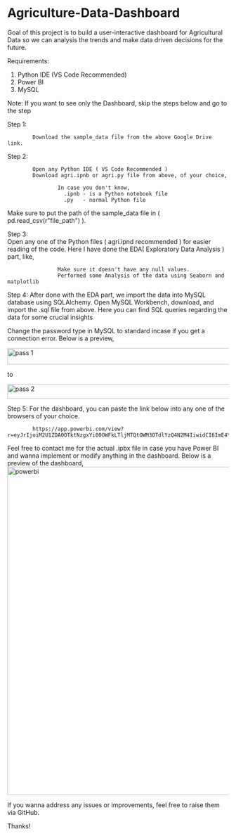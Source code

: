# Agriculture-Data-Dashboard
Goal of this project is to build a user-interactive dashboard for Agricultural Data so we can analysis the trends and make data driven decisions for the future.

Requirements:
   1. Python IDE (VS Code Recommended)
   2. Power BI
   3. MySQL

Note: If you want to see only the Dashboard, skip the steps below and go to the step 

Step 1: 
            
            Download the sample_data file from the above Google Drive link.
            
Step 2:

            Open any Python IDE ( VS Code Recommended )
            Download agri.ipnb or agri.py file from above, of your choice,
                
                    In case you don't know, 
                      .ipnb - is a Python notebook file
                      .py   - normal Python file

Make sure to put the path of the sample_data file in ( pd.read_csv(r"file_path") ).

Step 3:    
            Open any one of the Python files ( agri.ipnd recommended ) for easier reading of the code.
            Here I have done the EDA( Exploratory Data Analysis ) part, like,
                     
                    Make sure it doesn't have any null values.
                    Performed some Analysis of the data using Seaborn and matplotlib

Step 4:
            After done with the EDA part, we import the data into MySQL database using SQLAlchemy.
            Open MySQL Workbench, download, and import the .sql file from above.
            Here you can find SQL queries regarding the data for some crucial insights
            
Change the password type in MySQL to standard incase if you get a connection error. Below is a preview,

<img width="776" height="37" alt="pass 1" src="https://github.com/user-attachments/assets/dceffc9d-bc72-4761-bfb0-e8e685a8bc8d" />  

to  

<img width="797" height="33" alt="pass 2" src="https://github.com/user-attachments/assets/a2743feb-8064-487d-a304-0a7ad8869c87" />


Step 5:
            For the dashboard, you can paste the link below into any one of the browsers of your choice.

            https://app.powerbi.com/view?r=eyJrIjoiM2U1ZDA0OTktNzgxYi00OWFkLTljMTQtOWM3OTdlYzQ4N2M4IiwidCI6ImE4YWY5NGE1LThhZWQtNDdjOC1iNzFhLTVlZjM5MmY5OGE1NSJ9&embedImagePlaceholder=true

Feel free to contact me for the actual .ipbx file in case you have Power BI and wanna implement or modify anything in the dashboard.
Below is a preview of the dashboard,
<img width="1322" height="747" alt="powerbi" src="https://github.com/user-attachments/assets/7c59feb1-cb64-434d-a4cb-2f67b553ef63" />

If you wanna address any issues or improvements, feel free to raise them via GitHub.

Thanks!





